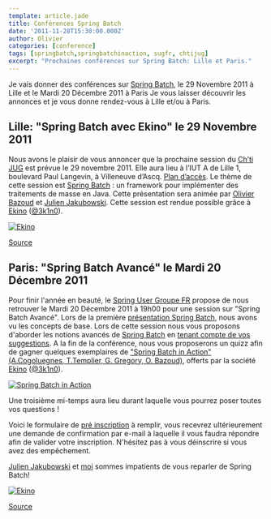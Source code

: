 ```yaml
---
template: article.jade
title: Conférences Spring Batch
date: '2011-11-28T15:30:00.000Z'
author: Olivier
categories: [conference]
tags: [springbatch,springbatchinaction, sugfr, chtijug]
excerpt: "Prochaines conférences sur Spring Batch: Lille et Paris."
---
```


Je vais donner des conférences sur [Spring Batch](http://static.springsource.org/spring-batch/), le 29 Novembre 2011 à Lille et le Mardi 20 Décembre 2011 à Paris
Je vous laisser découvrir les annonces et je vous donne rendez-vous à Lille et/ou à Paris.

## Lille: "Spring Batch avec Ekino" le 29 Novembre 2011

Nous avons le plaisir de vous annoncer que la prochaine session du [Ch’ti JUG](http://chtijug.org/) est prévue le 29 novembre 2011. Elle aura lieu à l’IUT A de Lille 1, boulevard Paul Langevin, à Villeneuve d’Ascq. [Plan d’accès](http://goo.gl/maps/hJkK).
Le thème de cette session est [Spring Batch](http://static.springsource.org/spring-batch/) : un framework pour implémenter des traitements de masse en Java.
Cette présentation sera animée par [Olivier Bazoud](http://twitter.com/#!/obazoud) et [Julien Jakubowski](http://twitter.com/#!/jak78).
Cette session est rendue possible grâce à [Ekino](http://www.ekino.com) ([@3k1n0](http://twitter.com/#!/3k1n0)).

[![Ekino](/images/logo-ekino.png)](http://www.ekino.com)

[Source](http://chtijug.org/session-spring-batch-avec-ekino-le-29-novembre/)

## Paris: "Spring Batch Avancé" le Mardi 20 Décembre 2011

Pour finir l'année en beauté, le [Spring User Groupe FR](https://groups.google.com/group/sugfr?hl=fr) propose de nous retrouver le Mardi 20 Décembre 2011 à 19h00 pour une session sur "Spring Batch Avancé". Lors de la première [présentation Spring Batch](http://www.slideshare.net/sugfrance/spring-batch-concepts-de-base), nous avons vu les concepts de base.  Lors de cette session nous vous proposons d'aborder les notions avancés de [Spring Batch](http://static.springsource.org/spring-batch/) en [tenant compte de vos suggestions](http://www.google.com/moderator/#16/e=5f36).
A la fin de la conférence, nous vous proposerons un quizz afin de gagner quelques exemplaires de ["Spring Batch in Action" (A.Cogoluegnes, T.Templier, G. Gregory, O. Bazoud)](http://affiliate.manning.com/idevaffiliate.php?id=1178_267_1_68), offerts par la société [Ekino](http://www.ekino.com) ([@3k1n0](http://twitter.com/#!/3k1n0)).

[![Spring Batch in Action](/images/SpringBatchInAction.jpg)](http://affiliate.manning.com/idevaffiliate.php?id=1178_267_1_68)

Une troisième mi-temps aura lieu durant laquelle vous pourrez poser toutes vos questions ! 

Voici le formulaire de [pré inscription](http://www.zenika.com/springbatchavance) à remplir, vous recevrez ultérieurement une demande de confirmation par e-mail à laquelle il vous faudra répondre afin de valider votre inscription. N'hésitez pas à vous déinscrire si vous avez des empêchement.

[Julien Jakubowski](http://twitter.com/#!/jak78) et [moi](http://twitter.com/#!/obazoud) sommes impatients de vous reparler de Spring Batch! 

[![Ekino](/images/logo-ekino.png)](http://www.ekino.com)

[Source](https://groups.google.com/group/sugfr/browse_thread/thread/3070ecb010fe4c78?hl=fr)

